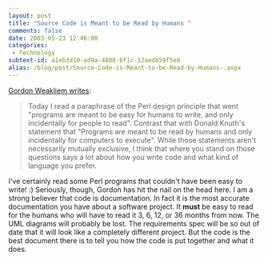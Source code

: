 ```yaml
---
layout: post
title: "Source Code is Meant to be Read by Humans "
comments: false
date: 2003-05-23 12:46:00
categories:
 - Technology
subtext-id: a1eb3d10-ad9a-4808-bf1c-12aed859f5e8
alias: /blog/post/Source-Code-is-Meant-to-be-Read-by-Humans-.aspx
---
```



[Gordon Weakliem writes](http://radio.weblogs.com/0106046/2003/05/23.html#a280):

> Today I read a paraphrase of the Perl design principle that went "programs are meant to be easy for humans to write, and only incidentally for people to read". Contrast that with Donald Knuth's statement that "Programs are meant to be read by humans and only incidentally for computers to execute". While those statements aren't necessarily mutually exclusive, I think that where you stand on those questions says a lot about how you write code and what kind of language you prefer. 

I've certainly read some Perl programs that couldn't have been easy to write! :) Seriously, though, Gordon has hit the nail on the head here. I am a strong believer that code is documentation. In fact it is the most accurate documentation you have about a software project. It **must** be easy to read for the humans who will have to read it 3, 6, 12, or 36 months from now. The UML diagrams will probably be lost. The requirements spec will be so out of date that it will look like a completely different project. But the code is the best document there is to tell you how the code is put together and what it does.
